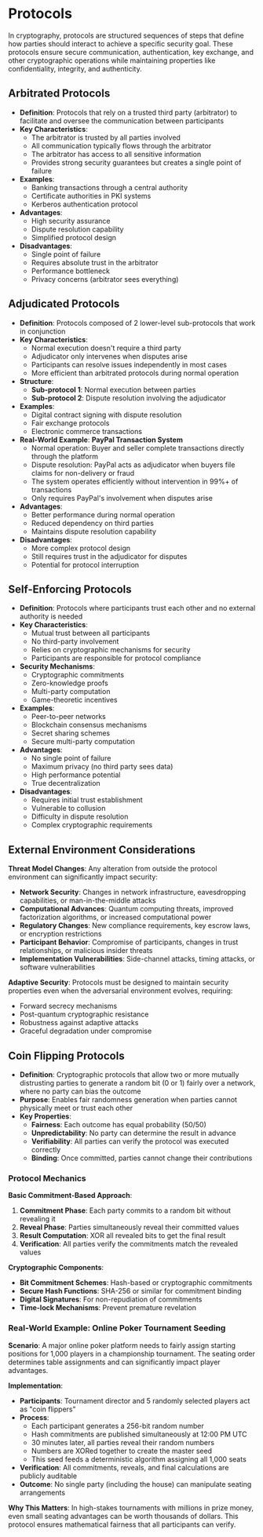 # Protocols

In cryptography, protocols are structured sequences of steps that define how parties should interact to achieve a specific security goal. These protocols ensure secure communication, authentication, key exchange, and other cryptographic operations while maintaining properties like confidentiality, integrity, and authenticity.

## Arbitrated Protocols

- **Definition**: Protocols that rely on a trusted third party (arbitrator) to facilitate and oversee the communication between participants
- **Key Characteristics**:
  - The arbitrator is trusted by all parties involved
  - All communication typically flows through the arbitrator
  - The arbitrator has access to all sensitive information
  - Provides strong security guarantees but creates a single point of failure
- **Examples**:
  - Banking transactions through a central authority
  - Certificate authorities in PKI systems
  - Kerberos authentication protocol
- **Advantages**:
  - High security assurance
  - Dispute resolution capability
  - Simplified protocol design
- **Disadvantages**:
  - Single point of failure
  - Requires absolute trust in the arbitrator
  - Performance bottleneck
  - Privacy concerns (arbitrator sees everything)

## Adjudicated Protocols

- **Definition**: Protocols composed of 2 lower-level sub-protocols that work in conjunction
- **Key Characteristics**:
  - Normal execution doesn't require a third party
  - Adjudicator only intervenes when disputes arise
  - Participants can resolve issues independently in most cases
  - More efficient than arbitrated protocols during normal operation
- **Structure**:
  - **Sub-protocol 1**: Normal execution between parties
  - **Sub-protocol 2**: Dispute resolution involving the adjudicator
- **Examples**:
  - Digital contract signing with dispute resolution
  - Fair exchange protocols
  - Electronic commerce transactions
- **Real-World Example**: **PayPal Transaction System**
  - Normal operation: Buyer and seller complete transactions directly through the platform
  - Dispute resolution: PayPal acts as adjudicator when buyers file claims for non-delivery or fraud
  - The system operates efficiently without intervention in 99%+ of transactions
  - Only requires PayPal's involvement when disputes arise
- **Advantages**:
  - Better performance during normal operation
  - Reduced dependency on third parties
  - Maintains dispute resolution capability
- **Disadvantages**:
  - More complex protocol design
  - Still requires trust in the adjudicator for disputes
  - Potential for protocol interruption

## Self-Enforcing Protocols

- **Definition**: Protocols where participants trust each other and no external authority is needed
- **Key Characteristics**:
  - Mutual trust between all participants
  - No third-party involvement
  - Relies on cryptographic mechanisms for security
  - Participants are responsible for protocol compliance
- **Security Mechanisms**:
  - Cryptographic commitments
  - Zero-knowledge proofs
  - Multi-party computation
  - Game-theoretic incentives
- **Examples**:
  - Peer-to-peer networks
  - Blockchain consensus mechanisms
  - Secret sharing schemes
  - Secure multi-party computation
- **Advantages**:
  - No single point of failure
  - Maximum privacy (no third party sees data)
  - High performance potential
  - True decentralization
- **Disadvantages**:
  - Requires initial trust establishment
  - Vulnerable to collusion
  - Difficulty in dispute resolution
  - Complex cryptographic requirements

## External Environment Considerations

**Threat Model Changes**: Any alteration from outside the protocol environment can significantly impact security:

- **Network Security**: Changes in network infrastructure, eavesdropping capabilities, or man-in-the-middle attacks
- **Computational Advances**: Quantum computing threats, improved factorization algorithms, or increased computational power
- **Regulatory Changes**: New compliance requirements, key escrow laws, or encryption restrictions
- **Participant Behavior**: Compromise of participants, changes in trust relationships, or malicious insider threats
- **Implementation Vulnerabilities**: Side-channel attacks, timing attacks, or software vulnerabilities

**Adaptive Security**: Protocols must be designed to maintain security properties even when the adversarial environment evolves, requiring:

- Forward secrecy mechanisms
- Post-quantum cryptographic resistance
- Robustness against adaptive attacks
- Graceful degradation under compromise

## Coin Flipping Protocols

- **Definition**: Cryptographic protocols that allow two or more mutually distrusting parties to generate a random bit (0 or 1) fairly over a network, where no party can bias the outcome
- **Purpose**: Enables fair randomness generation when parties cannot physically meet or trust each other
- **Key Properties**:
  - **Fairness**: Each outcome has equal probability (50/50)
  - **Unpredictability**: No party can determine the result in advance
  - **Verifiability**: All parties can verify the protocol was executed correctly
  - **Binding**: Once committed, parties cannot change their contributions

### Protocol Mechanics

**Basic Commitment-Based Approach**:

1. **Commitment Phase**: Each party commits to a random bit without revealing it
2. **Reveal Phase**: Parties simultaneously reveal their committed values
3. **Result Computation**: XOR all revealed bits to get the final result
4. **Verification**: All parties verify the commitments match the revealed values

**Cryptographic Components**:

- **Bit Commitment Schemes**: Hash-based or cryptographic commitments
- **Secure Hash Functions**: SHA-256 or similar for commitment binding
- **Digital Signatures**: For non-repudiation of commitments
- **Time-lock Mechanisms**: Prevent premature revelation

### Real-World Example: **Online Poker Tournament Seeding**

**Scenario**: A major online poker platform needs to fairly assign starting positions for 1,000 players in a championship tournament. The seating order determines table assignments and can significantly impact player advantages.

**Implementation**:

- **Participants**: Tournament director and 5 randomly selected players act as "coin flippers"
- **Process**:
  - Each participant generates a 256-bit random number
  - Hash commitments are published simultaneously at 12:00 PM UTC
  - 30 minutes later, all parties reveal their random numbers
  - Numbers are XORed together to create the master seed
  - This seed feeds a deterministic algorithm assigning all 1,000 seats
- **Verification**: All commitments, reveals, and final calculations are publicly auditable
- **Outcome**: No single party (including the house) can manipulate seating arrangements

**Why This Matters**: In high-stakes tournaments with millions in prize money, even small seating advantages can be worth thousands of dollars. This protocol ensures mathematical fairness that all participants can verify.
